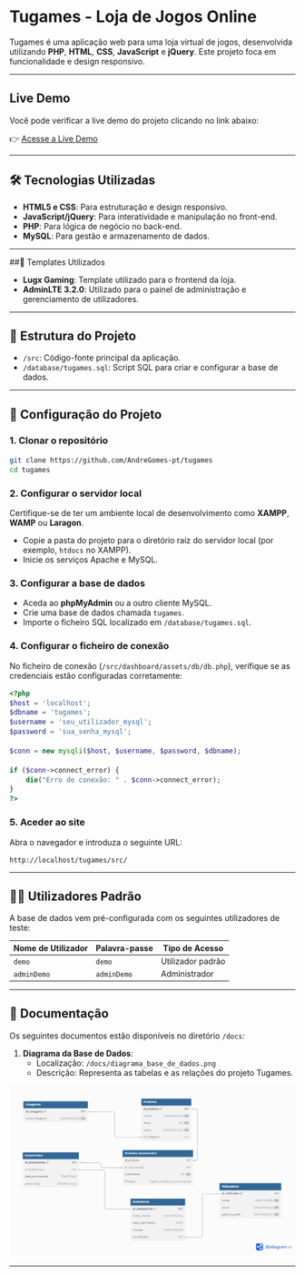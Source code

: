 
# Tugames - Loja de Jogos Online

Tugames é uma aplicação web para uma loja virtual de jogos, desenvolvida utilizando **PHP**, **HTML**, **CSS**, **JavaScript** e **jQuery**. Este projeto foca em funcionalidade e design responsivo.

---

## Live Demo  
Você pode verificar a live demo do projeto clicando no link abaixo:  

👉 [Acesse a Live Demo](https://tugames.valdirprogramacoes.club/)  

---

## 🛠️ Tecnologias Utilizadas
- **HTML5 e CSS**: Para estruturação e design responsivo.
- **JavaScript/jQuery**: Para interatividade e manipulação no front-end.
- **PHP**: Para lógica de negócio no back-end.
- **MySQL**: Para gestão e armazenamento de dados.

---

##📌 Templates Utilizados
- **Lugx Gaming**: Template utilizado para o frontend da loja.
- **AdminLTE 3.2.0**: Utilizado para o painel de administração e gerenciamento de utilizadores.

---

## 📂 Estrutura do Projeto
- `/src`: Código-fonte principal da aplicação.
- `/database/tugames.sql`: Script SQL para criar e configurar a base de dados.

---

## 🚀 Configuração do Projeto

### 1. Clonar o repositório
```bash
git clone https://github.com/AndreGomes-pt/tugames
cd tugames
```

### 2. Configurar o servidor local
Certifique-se de ter um ambiente local de desenvolvimento como **XAMPP**, **WAMP** ou **Laragon**.

- Copie a pasta do projeto para o diretório raiz do servidor local (por exemplo, `htdocs` no XAMPP).
- Inicie os serviços Apache e MySQL.

### 3. Configurar a base de dados
- Aceda ao **phpMyAdmin** ou a outro cliente MySQL.
- Crie uma base de dados chamada `tugames`.
- Importe o ficheiro SQL localizado em `/database/tugames.sql`.

### 4. Configurar o ficheiro de conexão
No ficheiro de conexão (`/src/dashboard/assets/db/db.php`), verifique se as credenciais estão configuradas corretamente:
```php
<?php
$host = 'localhost';
$dbname = 'tugames';
$username = 'seu_utilizador_mysql';
$password = 'sua_senha_mysql';

$conn = new mysqli($host, $username, $password, $dbname);

if ($conn->connect_error) {
    die("Erro de conexão: " . $conn->connect_error);
}
?>
```

### 5. Aceder ao site
Abra o navegador e introduza o seguinte URL:
```
http://localhost/tugames/src/
```

---

## 🧑‍💻 Utilizadores Padrão
A base de dados vem pré-configurada com os seguintes utilizadores de teste:

| Nome de Utilizador | Palavra-passe | Tipo de Acesso  |
|---------------------|---------------|-----------------|
| `demo`             | `demo`        | Utilizador padrão |
| `adminDemo`        | `adminDemo`   | Administrador     |

---

## 📖 Documentação
Os seguintes documentos estão disponíveis no diretório `/docs`:

1. **Diagrama da Base de Dados**:
   - Localização: `/docs/diagrama_base_de_dados.png`
   - Descrição: Representa as tabelas e as relações do projeto Tugames.

![Diagrama da Base de Dados](docs/diagrama_base_de_dados.png)

---
